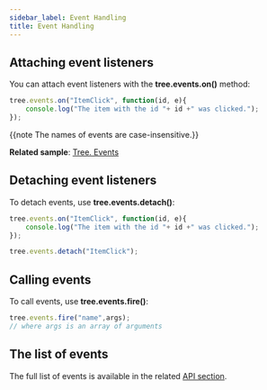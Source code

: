 ```yaml
---
sidebar_label: Event Handling
title: Event Handling
---          
```


## Attaching event listeners

You can attach event listeners with the **tree.events.on()** method:

~~~js
tree.events.on("ItemClick", function(id, e){
    console.log("The item with the id "+ id +" was clicked.");
});
~~~

{{note The names of events are case-insensitive.}}

**Related sample**: [Tree. Events](https://snippet.dhtmlx.com/vux1ye9g)

## Detaching event listeners

To detach events, use **tree.events.detach()**:

~~~js
tree.events.on("ItemClick", function(id, e){
    console.log("The item with the id "+ id +" was clicked.");
});

tree.events.detach("ItemClick");
~~~

## Calling events

To call events, use **tree.events.fire()**:

~~~js
tree.events.fire("name",args);
// where args is an array of arguments
~~~

## The list of events

The full list of events is available in the related [API section](tree/api/refs/tree_events.md).



